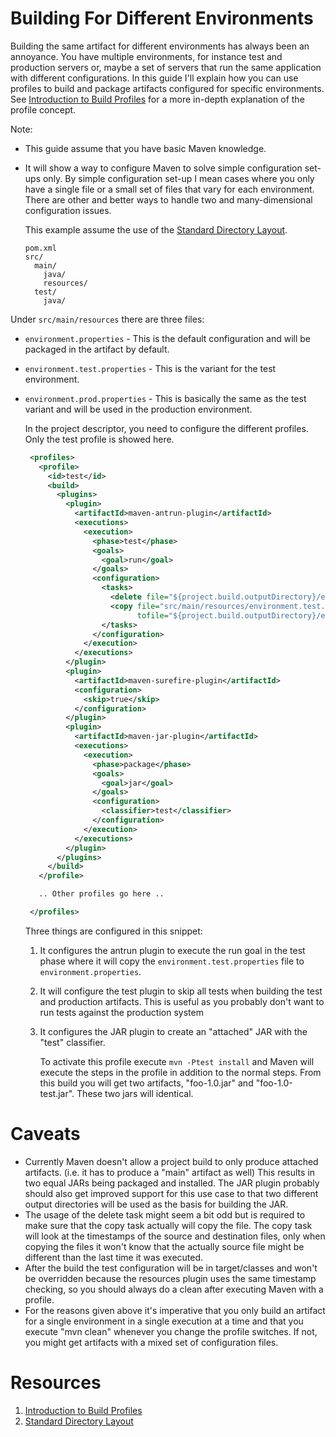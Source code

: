 <!--
Licensed to the Apache Software Foundation (ASF) under one
or more contributor license agreements.  See the NOTICE file
distributed with this work for additional information
regarding copyright ownership.  The ASF licenses this file
to you under the Apache License, Version 2.0 (the
"License"); you may not use this file except in compliance
with the License.  You may obtain a copy of the License at

http://www.apache.org/licenses/LICENSE-2.0

Unless required by applicable law or agreed to in writing,
software distributed under the License is distributed on an
"AS IS" BASIS, WITHOUT WARRANTIES OR CONDITIONS OF ANY
KIND, either express or implied.  See the License for the
specific language governing permissions and limitations
under the License.
-->

# Building For Different Environments

Building the same artifact for different environments has always been an annoyance. You have multiple environments, for instance test and production servers or, maybe a set of servers that run the same application with different configurations. In this guide I'll explain how you can use profiles to build and package artifacts configured for specific environments. See [Introduction to Build Profiles](../introduction/introduction-to-profiles.html) for a more in-depth explanation of the profile concept.

Note:

- This guide assume that you have basic Maven knowledge.
- It will show a way to configure Maven to solve simple configuration set-ups only. By simple configuration set-up I mean cases where you only have a single file or a small set of files that vary for each environment. There are other and better ways to handle two and many-dimensional configuration issues.

  This example assume the use of the [Standard Directory Layout](../introduction/introduction-to-the-standard-directory-layout.html).

  ```
  pom.xml
  src/
    main/
      java/
      resources/
    test/
      java/
  ```

Under `src/main/resources` there are three files:

- `environment.properties` - This is the default configuration and will be packaged in the artifact by default.
- `environment.test.properties` - This is the variant for the test environment.
- `environment.prod.properties` - This is basically the same as the test variant and will be used in the production environment.

  In the project descriptor, you need to configure the different profiles. Only the test profile is showed here.

  ```xml
   <profiles>
     <profile>
       <id>test</id>
       <build>
         <plugins>
           <plugin>
             <artifactId>maven-antrun-plugin</artifactId>
             <executions>
               <execution>
                 <phase>test</phase>
                 <goals>
                   <goal>run</goal>
                 </goals>
                 <configuration>
                   <tasks>
                     <delete file="${project.build.outputDirectory}/environment.properties"/>
                     <copy file="src/main/resources/environment.test.properties"
                           tofile="${project.build.outputDirectory}/environment.properties"/>
                   </tasks>
                 </configuration>
               </execution>
             </executions>
           </plugin>
           <plugin>
             <artifactId>maven-surefire-plugin</artifactId>
             <configuration>
               <skip>true</skip>
             </configuration>
           </plugin>
           <plugin>
             <artifactId>maven-jar-plugin</artifactId>
             <executions>
               <execution>
                 <phase>package</phase>
                 <goals>
                   <goal>jar</goal>
                 </goals>
                 <configuration>
                   <classifier>test</classifier>
                 </configuration>
               </execution>
             </executions>
           </plugin>
         </plugins>
       </build>
     </profile>

     .. Other profiles go here ..

   </profiles>
  ```

  Three things are configured in this snippet:

  1. It configures the antrun plugin to execute the run goal in the test phase where it will copy the `environment.test.properties` file to `environment.properties`.
  2. It will configure the test plugin to skip all tests when building the test and production artifacts. This is useful as you probably don't want to run tests against the production system
  3. It configures the JAR plugin to create an "attached" JAR with the "test" classifier.

     To activate this profile execute `mvn -Ptest install` and Maven will execute the steps in the profile in addition to the normal steps. From this build you will get two artifacts, "foo-1.0.jar" and "foo-1.0-test.jar". These two jars will identical.

# Caveats

- Currently Maven doesn't allow a project build to only produce attached artifacts. (i.e. it has to produce a "main" artifact as well) This results in two equal JARs being packaged and installed. The JAR plugin probably should also get improved support for this use case to that two different output directories will be used as the basis for building the JAR.
- The usage of the delete task might seem a bit odd but is required to make sure that the copy task actually will copy the file. The copy task will look at the timestamps of the source and destination files, only when copying the files it won't know that the actually source file might be different than the last time it was executed.
- After the build the test configuration will be in target/classes and won't be overridden because the resources plugin uses the same timestamp checking, so you should always do a clean after executing Maven with a profile.
- For the reasons given above it's imperative that you only build an artifact for a single environment in a single execution at a time and that you execute "mvn clean" whenever you change the profile switches. If not, you might get artifacts with a mixed set of configuration files.

# Resources

1. [Introduction to Build Profiles](../introduction/introduction-to-profiles.html)
2. [Standard Directory Layout](../introduction/introduction-to-the-standard-directory-layout.html)
